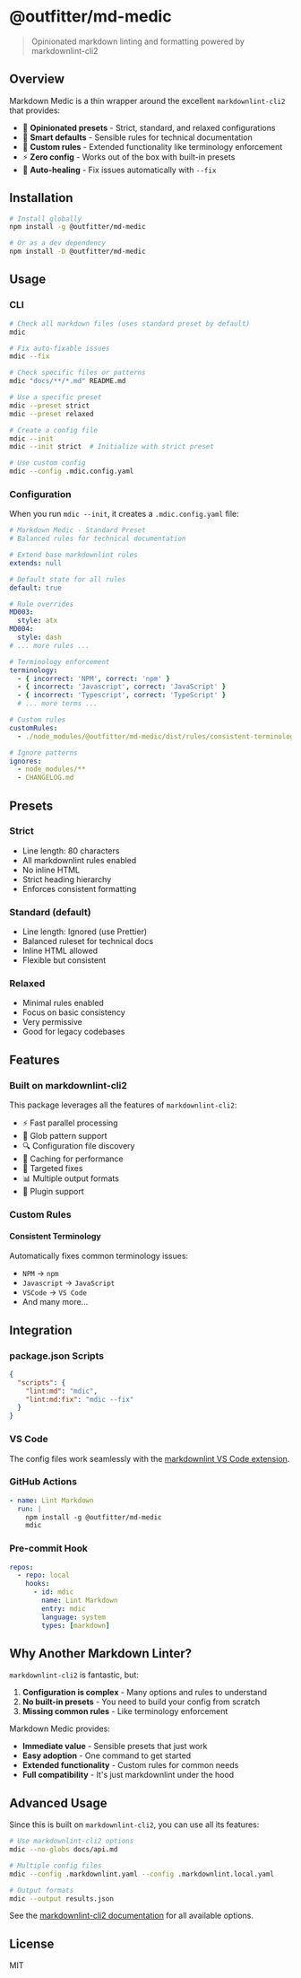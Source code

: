 # @outfitter/md-medic

> Opinionated markdown linting and formatting powered by markdownlint-cli2

## Overview

Markdown Medic is a thin wrapper around the excellent `markdownlint-cli2` that provides:

- 🎯 **Opinionated presets** - Strict, standard, and relaxed configurations
- 📝 **Smart defaults** - Sensible rules for technical documentation
- 🔧 **Custom rules** - Extended functionality like terminology enforcement
- ⚡ **Zero config** - Works out of the box with built-in presets
- 🏥 **Auto-healing** - Fix issues automatically with `--fix`

## Installation

```bash
# Install globally
npm install -g @outfitter/md-medic

# Or as a dev dependency
npm install -D @outfitter/md-medic
```

## Usage

### CLI

```bash
# Check all markdown files (uses standard preset by default)
mdic

# Fix auto-fixable issues
mdic --fix

# Check specific files or patterns
mdic "docs/**/*.md" README.md

# Use a specific preset
mdic --preset strict
mdic --preset relaxed

# Create a config file
mdic --init
mdic --init strict  # Initialize with strict preset

# Use custom config
mdic --config .mdic.config.yaml
```

### Configuration

When you run `mdic --init`, it creates a `.mdic.config.yaml` file:

```yaml
# Markdown Medic - Standard Preset
# Balanced rules for technical documentation

# Extend base markdownlint rules
extends: null

# Default state for all rules
default: true

# Rule overrides
MD003:
  style: atx
MD004:
  style: dash
# ... more rules ...

# Terminology enforcement
terminology:
  - { incorrect: 'NPM', correct: 'npm' }
  - { incorrect: 'Javascript', correct: 'JavaScript' }
  - { incorrect: 'Typescript', correct: 'TypeScript' }
  # ... more terms ...

# Custom rules
customRules:
  - ./node_modules/@outfitter/md-medic/dist/rules/consistent-terminology.js

# Ignore patterns
ignores:
  - node_modules/**
  - CHANGELOG.md
```

## Presets

### Strict

- Line length: 80 characters
- All markdownlint rules enabled
- No inline HTML
- Strict heading hierarchy
- Enforces consistent formatting

### Standard (default)

- Line length: Ignored (use Prettier)
- Balanced ruleset for technical docs
- Inline HTML allowed
- Flexible but consistent

### Relaxed

- Minimal rules enabled
- Focus on basic consistency
- Very permissive
- Good for legacy codebases

## Features

### Built on markdownlint-cli2

This package leverages all the features of `markdownlint-cli2`:

- ⚡ Fast parallel processing
- 📁 Glob pattern support
- 🔍 Configuration file discovery
- 💾 Caching for performance
- 🎯 Targeted fixes
- 📊 Multiple output formats
- 🔌 Plugin support

### Custom Rules

#### Consistent Terminology

Automatically fixes common terminology issues:

- `NPM` → `npm`
- `Javascript` → `JavaScript`
- `VSCode` → `VS Code`
- And many more...

## Integration

### package.json Scripts

```json
{
  "scripts": {
    "lint:md": "mdic",
    "lint:md:fix": "mdic --fix"
  }
}
```

### VS Code

The config files work seamlessly with the [markdownlint VS Code extension](https://marketplace.visualstudio.com/items?itemName=DavidAnson.vscode-markdownlint).

### GitHub Actions

```yaml
- name: Lint Markdown
  run: |
    npm install -g @outfitter/md-medic
    mdic
```

### Pre-commit Hook

```yaml
repos:
  - repo: local
    hooks:
      - id: mdic
        name: Lint Markdown
        entry: mdic
        language: system
        types: [markdown]
```

## Why Another Markdown Linter?

`markdownlint-cli2` is fantastic, but:

1. **Configuration is complex** - Many options and rules to understand
2. **No built-in presets** - You need to build your config from scratch
3. **Missing common rules** - Like terminology enforcement

Markdown Medic provides:

- **Immediate value** - Sensible presets that just work
- **Easy adoption** - One command to get started
- **Extended functionality** - Custom rules for common needs
- **Full compatibility** - It's just markdownlint under the hood

## Advanced Usage

Since this is built on `markdownlint-cli2`, you can use all its features:

```bash
# Use markdownlint-cli2 options
mdic --no-globs docs/api.md

# Multiple config files
mdic --config .markdownlint.yaml --config .markdownlint.local.yaml

# Output formats
mdic --output results.json
```

See the [markdownlint-cli2 documentation](https://github.com/DavidAnson/markdownlint-cli2) for all available options.

## License

MIT
